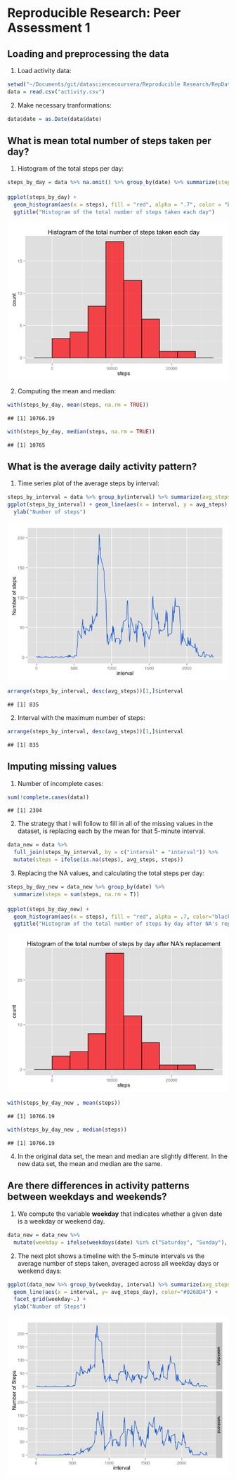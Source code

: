 # Reproducible Research: Peer Assessment 1

## Loading and preprocessing the data

1. Load activity data:

```r
setwd("~/Documents/git/datasciencecoursera/Reproducible Research/RepData_PeerAssessment1")
data = read.csv("activity.csv")
```
2. Make necessary tranformations:

```r
data$date = as.Date(data$date)
```
## What is mean total number of steps taken per day?
1. Histogram of the total steps per day:

```r
steps_by_day = data %>% na.omit() %>% group_by(date) %>% summarize(steps = sum(steps, na.rm = T)) 

ggplot(steps_by_day) + 
  geom_histogram(aes(x = steps), fill = "red", alpha = ".7", color = "black", binwidth = 3000)+
  ggtitle("Histogram of the total number of steps taken each day")
```

![](PA1_template_files/figure-html/unnamed-chunk-4-1.png) 

2. Computing the mean and median:

```r
with(steps_by_day, mean(steps, na.rm = TRUE))
```

```
## [1] 10766.19
```

```r
with(steps_by_day, median(steps, na.rm = TRUE))
```

```
## [1] 10765
```

## What is the average daily activity pattern?
1. Time series plot of the average steps by interval:

```r
steps_by_interval = data %>% group_by(interval) %>% summarize(avg_steps = mean(steps, na.rm = T)) 
ggplot(steps_by_interval) + geom_line(aes(x = interval, y = avg_steps), color = "#0268D4") +
  ylab("Number of steps")
```

![](PA1_template_files/figure-html/unnamed-chunk-6-1.png) 

```r
arrange(steps_by_interval, desc(avg_steps))[1,]$interval
```

```
## [1] 835
```
2. Interval with the maximum number of steps: 

```r
arrange(steps_by_interval, desc(avg_steps))[1,]$interval
```

```
## [1] 835
```
## Imputing missing values
1. Number of incomplete cases:

```r
sum(!complete.cases(data))  
```

```
## [1] 2304
```

2. The strategy that I will follow to fill in all of the missing values in the dataset, is replacing each by the mean for that 5-minute interval. 

```r
data_new = data %>% 
  full_join(steps_by_interval, by = c("interval" = "interval")) %>% 
  mutate(steps = ifelse(is.na(steps), avg_steps, steps))
```
3. Replacing the NA values, and calculating the total steps per day:

```r
steps_by_day_new = data_new %>% group_by(date) %>% 
  summarize(steps = sum(steps, na.rm = T)) 

ggplot(steps_by_day_new) + 
  geom_histogram(aes(x = steps), fill = "red", alpha = .7, color="black", binwidth = 3000) +
  ggtitle("Histogram of the total number of steps by day after NA's replacement")
```

![](PA1_template_files/figure-html/unnamed-chunk-10-1.png) 

```r
with(steps_by_day_new , mean(steps))
```

```
## [1] 10766.19
```

```r
with(steps_by_day_new , median(steps))
```

```
## [1] 10766.19
```

4. In the original data set, the mean and median are slightly different. In the new data set, the mean and median are the same.

## Are there differences in activity patterns between weekdays and weekends?
1. We compute the variable **weekday** that indicates whether a given date is a weekday or weekend day.

```r
data_new = data_new %>% 
  mutate(weekday = ifelse(weekdays(date) %in% c("Saturday", "Sunday"), "weekend", "weekdays" ))
```
2. The next plot shows a timeline with the 5-minute intervals vs the average number of steps taken, averaged across all weekday days or weekend days:

```r
ggplot(data_new %>% group_by(weekday, interval) %>% summarize(avg_steps_day = mean(steps))) + 
  geom_line(aes(x = interval, y= avg_steps_day), color="#0268D4") + 
  facet_grid(weekday~.) + 
  ylab("Number of Steps")
```

![](PA1_template_files/figure-html/unnamed-chunk-12-1.png) 

